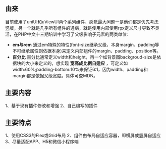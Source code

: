 ## 由来

目前使用了uniUI和uViewUI两个系列组件，感觉最大问题一是他们都是优先考虑竖版，另一个就是几乎所有组件的通病，就是使用内部使用rpx定义尺寸导致不灵活，在PHP中文十三期培训中学习了父级影响子元素的两类单位:
- **em与rem** 通过em特殊的特性(font-size继承父级，本身margin、padding等不可继承属性则依据本身)来定义内部组件的margin、padding、position等。
- **百分比**  百分比通常定义width和height，再一个如背景图backgroud-size是依据块的大小来定义的，想实现 **宽高成比例自适应** ，可定义如width:60%;padding-bottom:10%来保证6:1，因为width、padding和margin都是依据父级宽度。具体可查MDN。

## 主要内容

1、基于现有插件修改和增强
2、自己编写的插件

## 主要特点

1、使用CSS3的Flex或Grid布局
2、组件由布局自适应容器，即横屏或竖屏自适应
3、尽量适配APP、H5和微信小程序端
